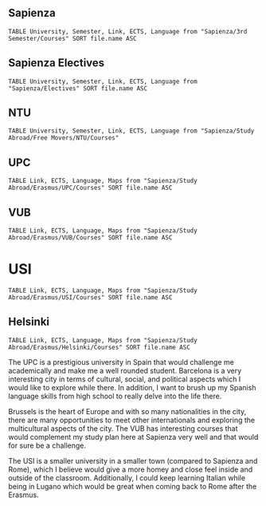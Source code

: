 ## Sapienza

```dataview
TABLE University, Semester, Link, ECTS, Language from "Sapienza/3rd Semester/Courses" SORT file.name ASC
```


## Sapienza Electives
```dataview
TABLE University, Semester, Link, ECTS, Language from "Sapienza/Electives" SORT file.name ASC
```




## NTU
```dataview
TABLE University, Semester, Link, ECTS, Language from "Sapienza/Study Abroad/Free Movers/NTU/Courses"
```

## UPC
```dataview
TABLE Link, ECTS, Language, Maps from "Sapienza/Study Abroad/Erasmus/UPC/Courses" SORT file.name ASC
```




## VUB
```dataview
TABLE Link, ECTS, Language, Maps from "Sapienza/Study Abroad/Erasmus/VUB/Courses" SORT file.name ASC
```



# USI
```dataview
TABLE Link, ECTS, Language, Maps from "Sapienza/Study Abroad/Erasmus/USI/Courses" SORT file.name ASC
```


## Helsinki
```dataview
TABLE Link, ECTS, Language, Maps from "Sapienza/Study Abroad/Erasmus/Helsinki/Courses" SORT file.name ASC
```

The UPC is a prestigious university in Spain that would challenge me academically and make me a well rounded student. Barcelona is a very interesting city in terms of cultural, social, and political aspects which I would like to explore while there. In addition, I want to brush up my Spanish language skills from high school to really delve into the life there.

Brussels is the heart of Europe and with so many nationalities in the city, there are many opportunities to meet other internationals and exploring the multicultural aspects of the city. The VUB has interesting courses that would complement my study plan here at Sapienza very well and that would for sure be a challenge.

The USI is a smaller university in a smaller town (compared to Sapienza and Rome), which I believe would give a more homey and close feel inside and outside of the classroom. Additionally, I could keep learning Italian while being in Lugano which would be great when coming back to Rome after the Erasmus. 